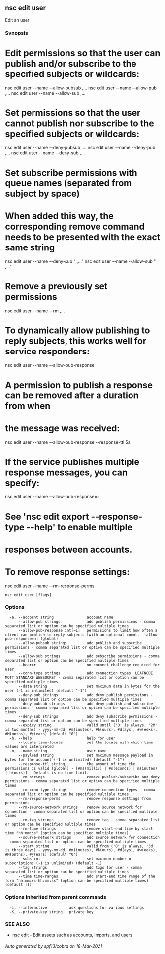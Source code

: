 ## nsc edit user

Edit an user

### Synopsis

# Edit permissions so that the user can publish and/or subscribe to the specified subjects or wildcards:
nsc edit user --name <n> --allow-pubsub <subject>,...
nsc edit user --name <n> --allow-pub <subject>,...
nsc edit user --name <n> --allow-sub <subject>,...

# Set permissions so that the user cannot publish nor subscribe to the specified subjects or wildcards:
nsc edit user --name <n> --deny-pubsub <subject>,...
nsc edit user --name <n> --deny-pub <subject>,...
nsc edit user --name <n> --deny-sub <subject>,...

# Set subscribe permissions with queue names (separated from subject by space)
# When added this way, the corresponding remove command needs to be presented with the exact same string
nsc edit user --name <n> --deny-sub "<subject> <queue>,..."
nsc edit user --name <n> --allow-sub "<subject> <queue>,..."

# Remove a previously set permissions
nsc edit user --name <n> --rm <subject>,...

# To dynamically allow publishing to reply subjects, this works well for service responders:
nsc edit user --name <n> --allow-pub-response

# A permission to publish a response can be removed after a duration from when 
# the message was received:
nsc edit user --name <n> --allow-pub-response --response-ttl 5s

# If the service publishes multiple response messages, you can specify:
nsc edit user --name <n> --allow-pub-response=5
# See 'nsc edit export --response-type --help' to enable multiple
# responses between accounts.

# To remove response settings:
nsc edit user --name <n> --rm-response-perms


```
nsc edit user [flags]
```

### Options

```
  -a, --account string               account name
      --allow-pub strings            add publish permissions - comma separated list or option can be specified multiple times
      --allow-pub-response int[=1]   permissions to limit how often a client can publish to reply subjects [with an optional count, --allow-pub-response=n] (global)
      --allow-pubsub strings         add publish and subscribe permissions - comma separated list or option can be specified multiple times
      --allow-sub strings            add subscribe permissions - comma separated list or option can be specified multiple times
      --bearer                       no connect challenge required for user
      --conn-type strings            add connection types: LEAFNODE MQTT STANDARD WEBSOCKET - comma separated list or option can be specified multiple times
      --data string                  set maximum data in bytes for the user (-1 is unlimited) (default "-1")
      --deny-pub strings             add deny publish permissions - comma separated list or option can be specified multiple times
      --deny-pubsub strings          add deny publish and subscribe permissions - comma separated list or option can be specified multiple times
      --deny-sub strings             add deny subscribe permissions - comma separated list or option can be specified multiple times
      --expiry string                valid until ('0' is always, '2M' is two months) - yyyy-mm-dd, #m(inutes), #h(ours), #d(ays), #w(eeks), #M(onths), #y(ears) (default "0")
  -h, --help                         help for user
      --locale time-locale           set the locale with which time values are interpreted
  -n, --name string                  user name
      --payload string               set maximum message payload in bytes for the account (-1 is unlimited) (default "-1")
      --response-ttl string          the amount of time the permissions is valid (global) - [#ms(millis) | #s(econds) | m(inutes) | h(ours)] - Default is no time limit.
      --rm strings                   remove publish/subscribe and deny permissions - comma separated list or option can be specified multiple times
      --rm-conn-type strings         remove connection types - comma separated list or option can be specified multiple times
      --rm-response-perms            remove response settings from permissions
      --rm-source-network strings    remove source network for connection - comma separated list or option can be specified multiple times
      --rm-tag strings               remove tag - comma separated list or option can be specified multiple times
      --rm-time strings              remove start-end time by start time "hh:mm:ss" (option can be specified multiple times)
      --source-network strings       add source network for connection - comma separated list or option can be specified multiple times
      --start string                 valid from ('0' is always, '3d' is three days) - yyyy-mm-dd, #m(inutes), #h(ours), #d(ays), #w(eeks), #M(onths), #y(ears) (default "0")
      --subs int                     set maximum number of subscriptions (-1 is unlimited) (default -1)
      --tag strings                  add tags for user - comma separated list or option can be specified multiple times
      --time time-ranges             add start-end time range of the form "hh:mm:ss-hh:mm:ss" (option can be specified multiple times) (default [])
```

### Options inherited from parent commands

```
  -i, --interactive          ask questions for various settings
  -K, --private-key string   private key
```

### SEE ALSO

* [nsc edit](nsc_edit.md)	 - Edit assets such as accounts, imports, and users

###### Auto generated by spf13/cobra on 18-Mar-2021
